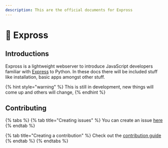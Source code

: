 ```yaml
---
description: This are the official documents for Expross
---
```


# 🌟 Expross

## Introductions

Expross is a lightweight webserver to introduce JavaScript developers familiar with [Express](http://expressjs.com) to Python. In these docs there will be included stuff like installation, basic apps amongst other stuff.

{% hint style="warning" %}
 This is still in development, new things will come up and others will change,
{% endhint %}

## Contributing

{% tabs %}
{% tab title="Creating issues" %}
You can create an issue [here](https://github.com/mauro-balades/expross/issues/new)
{% endtab %}

{% tab title="Creating a contribution" %}
Check out the [contribution guide](https://github.com/mauro-balades/expross/blob/main/CONTRIBUTING.md)
{% endtab %}
{% endtabs %}

